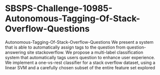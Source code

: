 # SBSPS-Challenge-10985-Autonomous-Tagging-Of-Stack-Overflow-Questions
Autonomous-Tagging-Of-Stack-Overflow-Questions
We present a system that is able to automatically assign tags to the question from question-answering site stackoverflow.
We propose a multi-label classification system that automatically tags users question to  enhance user experience.
We implement a one-vs-rest classifier for a stack overflow dataset, using a linear SVM and a carefully chosen subset of the entire feature set explored
